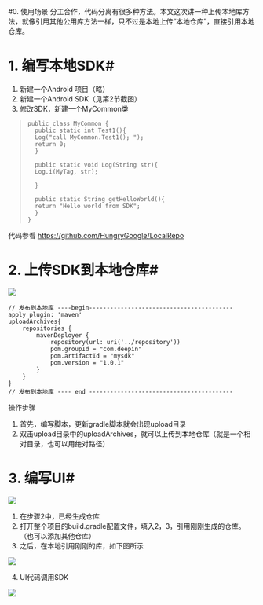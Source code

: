#0. 使用场景
分工合作，代码分离有很多种方法。本文这次讲一种上传本地库方法，就像引用其他公用库方法一样，只不过是本地上传“本地仓库”，直接引用本地仓库。
# 1. 编写本地SDK#
	

1.  新建一个Android 项目（略）
2.  新建一个Android SDK（见第2节截图）
3.  修改SDK，新建一个MyCommon类 
>     public class MyCommon {
>     	public static int Test1(){
>     	Log("call MyCommon.Test1(); ");
>     	return 0;
>     	}
>     	
>     	public static void Log(String str){
>     	Log.i(MyTag, str);
> 
>     	}
>     	
>     	public static String getHelloWorld(){
>     	return "Hello world from SDK";
>     	}
>     }

代码参看 https://github.com/HungryGoogle/LocalRepo

# 2. 上传SDK到本地仓库#
![](https://i.imgur.com/Lmh5Pmf.png)

	// 发布到本地库 ----begin-----------------------------------------
	apply plugin: 'maven'
	uploadArchives{
	    repositories {
	        mavenDeployer {
	            repository(url: uri('../repository'))
	            pom.groupId = "com.deepin"
	            pom.artifactId = "mysdk"
	            pom.version = "1.0.1"
	        }
	    }
	}
	// 发布到本地库 ---- end -----------------------------------------
操作步骤
1. 首先，编写脚本，更新gradle脚本就会出现upload目录
2. 双击upload目录中的uploadArchives，就可以上传到本地仓库（就是一个相对目录，也可以用绝对路径）

# 3. 编写UI#
![](https://i.imgur.com/dontyDm.png)

1. 在步骤2中，已经生成仓库
2. 打开整个项目的build.gradle配置文件，填入2，3，引用刚刚生成的仓库。（也可以添加其他仓库）
3. 之后，在本地引用刚刚的库，如下图所示

![](https://i.imgur.com/gxCiRQE.png)

4. UI代码调用SDK

![](https://i.imgur.com/DQPYxT8.png)
